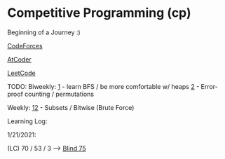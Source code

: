 # Competitive Programming (cp)
Beginning of a Journey :)

[CodeForces](https://github.com/lauralee00/cp/tree/main/PycharmProjects/cp/codeforces)

[AtCoder](https://github.com/lauralee00/cp/tree/main/PycharmProjects/cp/atcoder)

[LeetCode](https://github.com/lauralee00/cp/tree/main/PycharmProjects/cp/leetcode)

TODO:
Biweekly:
  [1](https://leetcode.com/problems/k-highest-ranked-items-within-a-price-range/discuss/1710065/JavaPython-3-BFS-using-PriorityQueueheap-w-brief-explanation-and-analysis.) - learn BFS / be more comfortable w/ heaps
  [2](https://leetcode.com/problems/number-of-ways-to-divide-a-long-corridor/) - Error-proof counting / permutations

Weekly:
  [1](https://leetcode.com/problems/maximum-good-people-based-on-statements/discuss/1711216/Python3-Java-C%2B%2B-Subsets)[2](https://leetcode.com/problems/maximum-good-people-based-on-statements/discuss/1711228/Python-O((N-2)-*-(2-N))-Very-simple-solution-with-detailed-explanation) - Subsets / Bitwise (Brute Force)

Learning Log:

1/21/2021:

(LC) 70 / 53 / 3 --> [Blind 75](https://docs.google.com/spreadsheets/d/1TAjDa-KUQ-ChtOa-efYwPXtMIfNfUrvz_66O-ezNkBI/edit#gid=0)
